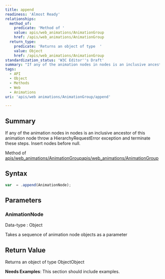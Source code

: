 ```yaml
---
title: append
readiness: 'Almost Ready'
relationships:
  method_of:
    predicate: 'Method of '
    value: apis/web_animations/AnimationGroup
    href: /apis/web_animations/AnimationGroup
  return_type:
    predicate: 'Returns an object of type  '
    value: Object
    href: /apis/web_animations/AnimationGroup
standardization_status: 'W3C Editor''s Draft'
summary: "If any of the animation nodes in nodes is an inclusive ancestor of this animation node throw a HierarchyRequestError exception and terminate these steps.\nInsert nodes before null.\n"
tags:
  - API
  - Object
  - Methods
  - Web
  - Animations
uri: 'apis/web animations/AnimationGroup/append'

---
```

## Summary

If any of the animation nodes in nodes is an inclusive ancestor of this animation node throw a HierarchyRequestError exception and terminate these steps. Insert nodes before null.

Method of [apis/web\_animations/AnimationGroup](/apis/web_animations/AnimationGroup)[apis/web\_animations/AnimationGroup](/apis/web_animations/AnimationGroup)

## Syntax

``` js
var  = .append(AnimationNode);
```

## Parameters

### AnimationNode

 Data-type
:   Object

 Takes a sequence of animation node objects as a parameter

## Return Value

Returns an object of type ObjectObject

**Needs Examples**: This section should include examples.

